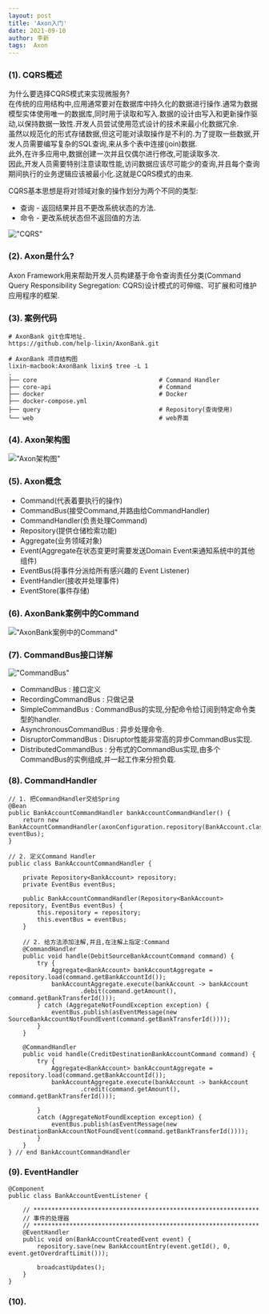 ```yaml
---
layout: post
title: 'Axon入门' 
date: 2021-09-10
author: 李新
tags:  Axon
---
```


### (1). CQRS概述
为什么要选择CQRS模式来实现微服务?                     
在传统的应用结构中,应用通常要对在数据库中持久化的数据进行操作.通常为数据模型实体使用唯一的数据库,同时用于读取和写入.数据的设计由写入和更新操作驱动,以保持数据一致性.开发人员尝试使用范式设计的技术来最小化数据冗余.     
虽然以规范化的形式存储数据,但这可能对读取操作是不利的.为了提取一些数据,开发人员需要编写复杂的SQL查询,来从多个表中连接(join)数据.      
此外,在许多应用中,数据创建一次并且仅偶尔进行修改,可能读取多次.             
因此,开发人员需要特别注意读取性能,访问数据应该尽可能少的查询,并且每个查询期间执行的业务逻辑应该被最小化.这就是CQRS模式的由来.    

CQRS基本思想是将对领域对象的操作划分为两个不同的类型:
+ 查询 - 返回结果并且不更改系统状态的方法. 
+ 命令 - 更改系统状态但不返回值的方法.  

!["CQRS"](/assets/axon/imgs/cqrs-axon.png)

### (2). Axon是什么?

Axon Framework用来帮助开发人员构建基于命令查询责任分类(Command Query Responsibility Segregation: CQRS)设计模式的可伸缩、可扩展和可维护应用程序的框架.  

### (3). 案例代码
```
# AxonBank git仓库地址.
https://github.com/help-lixin/AxonBank.git

# AxonBank 项目结构图
lixin-macbook:AxonBank lixin$ tree -L 1
.
├── core                                  # Command Handler
├── core-api                              # Command
├── docker                                # Docker
├── docker-compose.yml
├── query                                 # Repository(查询使用)
└── web                                   # web界面
```

### (4). Axon架构图

!["Axon架构图"](/assets/axon/imgs/axon-detailed-architecture-overview.png)

### (5). Axon概念
+ Command(代表着要执行的操作)
+ CommandBus(接受Command,并路由给CommandHandler)  
+ CommandHandler(负责处理Command)  
+ Repository(提供仓储检索功能)
+ Aggregate(业务领域对象)
+ Event(Aggregate在状态变更时需要发送Domain Event来通知系统中的其他组件)    
+ EventBus(将事件分派给所有感兴趣的 Event Listener)  
+ EventHandler(接收并处理事件)   
+ EventStore(事件存储)   

### (6). AxonBank案例中的Command
!["AxonBank案例中的Command"](/assets/axon/imgs/axon-command-list.jpg)

### (7). CommandBus接口详解
!["CommandBus"](/assets/axon/imgs/axon-command-bus.jpg)

+ CommandBus               : 接口定义
+ RecordingCommandBus      : 只做记录
+ SimpleCommandBus         : CommandBus的实现,分配命令给订阅到特定命令类型的handler.
+ AsynchronousCommandBus   : 异步处理命令.
+ DisruptorCommandBus      : Disruptor性能非常高的异步CommandBus实现.  
+ DistributedCommandBus    : 分布式的CommandBus实现,由多个CommandBus的实例组成,并一起工作来分担负载.   

### (8). CommandHandler
```
// 1. 把CommandHandler交给Spring
@Bean
public BankAccountCommandHandler bankAccountCommandHandler() {
	return new BankAccountCommandHandler(axonConfiguration.repository(BankAccount.class), eventBus);
}

// 2. 定义Command Handler
public class BankAccountCommandHandler {

    private Repository<BankAccount> repository;
    private EventBus eventBus;

    public BankAccountCommandHandler(Repository<BankAccount> repository, EventBus eventBus) {
        this.repository = repository;
        this.eventBus = eventBus;
    }

	// 2. 给方法添加注解,并且,在注解上指定:Command
    @CommandHandler
    public void handle(DebitSourceBankAccountCommand command) {
        try {
            Aggregate<BankAccount> bankAccountAggregate = repository.load(command.getBankAccountId());
            bankAccountAggregate.execute(bankAccount -> bankAccount
                    .debit(command.getAmount(), command.getBankTransferId()));
        } catch (AggregateNotFoundException exception) {
            eventBus.publish(asEventMessage(new SourceBankAccountNotFoundEvent(command.getBankTransferId())));
        }
    }

    @CommandHandler
    public void handle(CreditDestinationBankAccountCommand command) {
        try {
            Aggregate<BankAccount> bankAccountAggregate = repository.load(command.getBankAccountId());
            bankAccountAggregate.execute(bankAccount -> bankAccount
                    .credit(command.getAmount(), command.getBankTransferId()));

        }
        catch (AggregateNotFoundException exception) {
            eventBus.publish(asEventMessage(new DestinationBankAccountNotFoundEvent(command.getBankTransferId())));
        }
    }
} // end BankAccountCommandHandler
```
### (9). EventHandler
```
@Component
public class BankAccountEventListener {
	
	// ***************************************************************
	// 事件的处理器
	// ***************************************************************
	@EventHandler
	public void on(BankAccountCreatedEvent event) {
		repository.save(new BankAccountEntry(event.getId(), 0, event.getOverdraftLimit()));
		
		broadcastUpdates();
	}
}	
```
### (10). 

